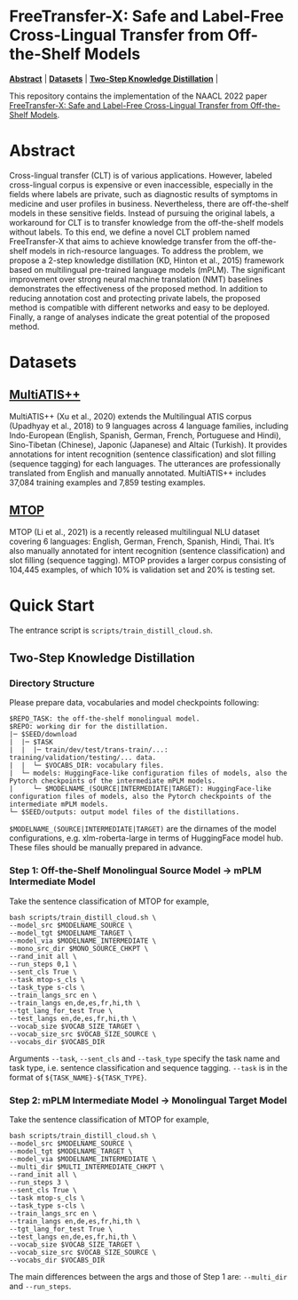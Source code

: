 # FreeTransfer-X: Safe and Label-Free Cross-Lingual Transfer from Off-the-Shelf Models

[**Abstract**](#abstract) | [**Datasets**](#datasets) |
[**Two-Step Knowledge Distillation**](#two-step-knowledge-distillation) |

This repository contains the implementation of the NAACL 2022 paper [FreeTransfer-X: Safe and Label-Free Cross-Lingual Transfer from Off-the-Shelf Models](https://arxiv.org/pdf/2206.06586.pdf).

# Abstract

Cross-lingual transfer (CLT) is of various applications. However, labeled cross-lingual corpus is expensive or even inaccessible, especially in the fields where labels are private, such as diagnostic results of symptoms in medicine and user profiles in business. Nevertheless, there are off-the-shelf models in these sensitive fields. Instead of pursuing the original labels, a workaround for CLT is to transfer knowledge from the off-the-shelf models without labels. To this end, we define a novel CLT problem named FreeTransfer-X that aims to achieve knowledge transfer from the off-the-shelf models in rich-resource languages. To address the problem, we propose a 2-step knowledge distillation (KD, Hinton et al., 2015) framework based on multilingual pre-trained language models (mPLM). The significant improvement over strong neural machine translation (NMT) baselines demonstrates the effectiveness of the proposed method. In addition to reducing annotation cost and protecting private labels, the proposed method is compatible with different networks and easy to be deployed. Finally, a range of analyses indicate the great potential of the proposed method.

# Datasets

## [MultiATIS++](https://aclanthology.org/2020.emnlp-main.410.pdf)
MultiATIS++ (Xu et al., 2020) extends the Multilingual ATIS corpus (Upadhyay et al., 2018) to 9 languages across 4 language families, including Indo-European (English, Spanish, German, French, Portuguese and Hindi), Sino-Tibetan (Chinese), Japonic (Japanese) and Altaic (Turkish). It provides annotations for intent recognition (sentence classification) and slot filling (sequence tagging) for each languages. The utterances are professionally translated from English and manually annotated. MultiATIS++ includes 37,084 training examples and 7,859 testing examples.

## [MTOP](https://aclanthology.org/2021.eacl-main.257.pdf)
MTOP (Li et al., 2021) is a recently released multilingual NLU dataset covering 6 languages: English, German, French, Spanish, Hindi, Thai. It’s also manually annotated for intent recognition (sentence classification) and slot filling (sequence tagging). MTOP provides a larger corpus consisting of 104,445 examples, of which 10% is validation set and 20% is testing set.

# Quick Start

The entrance script is `scripts/train_distill_cloud.sh`.

## Two-Step Knowledge Distillation

### Directory Structure

Please prepare data, vocabularies and model checkpoints following:
```
$REPO_TASK: the off-the-shelf monolingual model.
$REPO: working dir for the distillation.
|─ $SEED/download
|  |─ $TASK
|  |  |─ train/dev/test/trans-train/...: training/validation/testing/... data.
|  |  └─ $VOCABS_DIR: vocabulary files.
|  └─ models: HuggingFace-like configuration files of models, also the Pytorch checkpoints of the intermediate mPLM models.
|     └─ $MODELNAME_(SOURCE|INTERMEDIATE|TARGET): HuggingFace-like configuration files of models, also the Pytorch checkpoints of the intermediate mPLM models.
└─ $SEED/outputs: output model files of the distillations.
```
`$MODELNAME_(SOURCE|INTERMEDIATE|TARGET)` are the dirnames of the model configurations, e.g. xlm-roberta-large in terms of HuggingFace model hub. These files should be manually prepared in advance.

### Step 1: Off-the-Shelf Monolingual Source Model -> mPLM Intermediate Model


Take the sentence classification of MTOP for example,
```
bash scripts/train_distill_cloud.sh \
--model_src $MODELNAME_SOURCE \
--model_tgt $MODELNAME_TARGET \
--model_via $MODELNAME_INTERMEDIATE \
--mono_src_dir $MONO_SOURCE_CHKPT \
--rand_init all \
--run_steps 0,1 \
--sent_cls True \
--task mtop-s_cls \
--task_type s-cls \
--train_langs_src en \
--train_langs en,de,es,fr,hi,th \
--tgt_lang_for_test True \
--test_langs en,de,es,fr,hi,th \
--vocab_size $VOCAB_SIZE_TARGET \
--vocab_size_src $VOCAB_SIZE_SOURCE \
--vocabs_dir $VOCABS_DIR
```
Arguments `--task`, `--sent_cls` and `--task_type` specify the task name and task type, i.e. sentence classification and sequence tagging. `--task` is in the format of `${TASK_NAME}-${TASK_TYPE}`.

### Step 2: mPLM Intermediate Model -> Monolingual Target Model

Take the sentence classification of MTOP for example,
```
bash scripts/train_distill_cloud.sh \
--model_src $MODELNAME_SOURCE \
--model_tgt $MODELNAME_TARGET \
--model_via $MODELNAME_INTERMEDIATE \
--multi_dir $MULTI_INTERMEDIATE_CHKPT \
--rand_init all \
--run_steps 3 \
--sent_cls True \
--task mtop-s_cls \
--task_type s-cls \
--train_langs_src en \
--train_langs en,de,es,fr,hi,th \
--tgt_lang_for_test True \
--test_langs en,de,es,fr,hi,th \
--vocab_size $VOCAB_SIZE_TARGET \
--vocab_size_src $VOCAB_SIZE_SOURCE \
--vocabs_dir $VOCABS_DIR
```
The main differences between the args and those of Step 1 are: `--multi_dir` and `--run_steps`.
